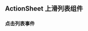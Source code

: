 <div class="demo-header">
<p class="overviewicon">
  <span class="wapi-ui-action-sheet"/>
</p>

## ActionSheet 上滑列表组件

<mobile-uxlink widget-name="ActionSheet"></mobile-uxlink>
</div>

### 点击列表事件

<mobile-view link="action-sheet/clickfn"></mobile-view>

<br>
